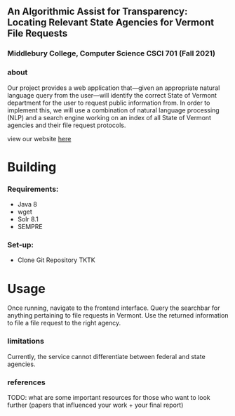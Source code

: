 ## An Algorithmic Assist for Transparency: Locating Relevant State Agencies for Vermont File Requests
### Middlebury College, Computer Science CSCI 701 (Fall 2021)

### about

Our project provides a web application that—given an appropriate natural language query from the user—will identify the correct State of Vermont department for the user to request public information from. In order to implement this, we will use a combination of natural language processing (NLP) and a search engine working on an index of all State of Vermont agencies and their file request protocols.

view our website [here]()

# Building
### Requirements:
- Java 8
- wget
- Solr 8.1
- SEMPRE 

### Set-up:
- Clone Git Repository
TKTK

# Usage
Once running, navigate to the frontend interface. Query the searchbar for anything pertaining to file requests in Vermont. Use the returned information to file a file request to the right agency.

### limitations
Currently, the service cannot differentiate between federal and state agencies.

### references
TODO: what are some important resources for those who want to look further (papers that influenced your work + your final report)
